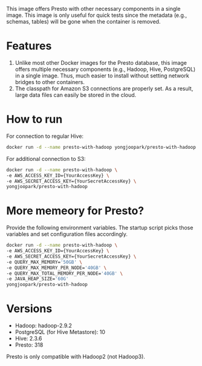 This image offers Presto with other necessary components in a single image. This image is only
useful for quick tests since the metadata (e.g., schemas, tables) will be gone when the container is
removed.


# Features

1. Unlike most other Docker images for the Presto database, this image offers multiple necessary 
components (e.g., Hadoop, Hive, PostgreSQL) in a single image. Thus, much easier to install without
setting network bridges to other containers.
2. The classpath for Amazon S3 connections are properly set. As a result, large data files can 
easily be stored in the cloud.


# How to run

For connection to regular Hive:

```bash
docker run -d --name presto-with-hadoop yongjoopark/presto-with-hadoop
```

For additional connection to S3:

```bash
docker run -d --name presto-with-hadoop \
-e AWS_ACCESS_KEY_ID={YourAccessKey} \
-e AWS_SECRET_ACCESS_KEY={YourSecretAccessKey} \
yongjoopark/presto-with-hadoop
```


# More memeory for Presto?

Provide the following environment variables. The startup script picks those variables and set
configuration files accordingly.

```bash
docker run -d --name presto-with-hadoop \
-e AWS_ACCESS_KEY_ID={YourAccessKey} \
-e AWS_SECRET_ACCESS_KEY={YourSecretAccessKey} \
-e QUERY_MAX_MEMORY='50GB' \
-e QUERY_MAX_MEMORY_PER_NODE='40GB' \
-e QUERY_MAX_TOTAL_MEMORY_PER_NODE='40GB' \
-e JAVA_HEAP_SIZE='60G'
yongjoopark/presto-with-hadoop
```


# Versions

- Hadoop: hadoop-2.9.2
- PostgreSQL (for Hive Metastore): 10
- Hive: 2.3.6
- Presto: 318

Presto is only compatible with Hadoop2 (not Hadoop3).
